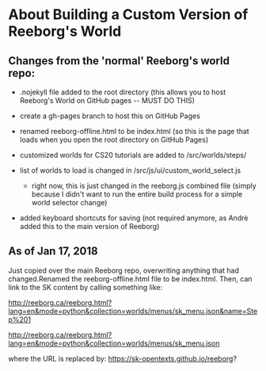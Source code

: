 About Building a Custom Version of Reeborg's World
===================================================

Changes from the 'normal' Reeborg's world repo:
------------------------------------------------

- .nojekyll file added to the root directory (this allows you to host Reeborg's World on GitHub pages -- MUST DO THIS)
- create a gh-pages branch to host this on GitHub Pages
- renamed reeborg-offline.html to be index.html (so this is the page that loads when you open the root directory on GitHub Pages)

- customized worlds for CS20 tutorials are added to /src/worlds/steps/
- list of worlds to load is changed in /src/js/ui/custom_world_select.js
    - right now, this is just changed in the reeborg.js combined file (simply because I didn't want to run the entire build process for a simple world selector change)


- added keyboard shortcuts for saving (not required anymore, as Andrè added this to the main version of Reeborg)


As of Jan 17, 2018
-------------------

Just copied over the main Reeborg repo, overwriting anything that had changed.Renamed the reeborg-offline.html file to be index.html. Then, can link to the SK content by calling something like:

http://reeborg.ca/reeborg.html?lang=en&mode=python&collection=worlds/menus/sk_menu.json&name=Step%201

http://reeborg.ca/reeborg.html?lang=en&mode=python&collection=worlds/menus/sk_menu.json

where the URL is replaced by:
https://sk-opentexts.github.io/reeborg?